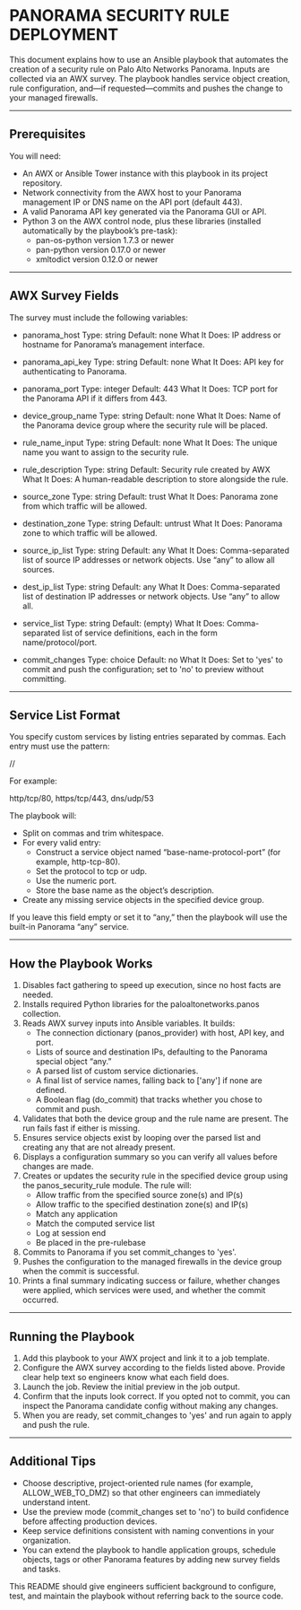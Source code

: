 PANORAMA SECURITY RULE DEPLOYMENT
=================================

This document explains how to use an Ansible playbook that automates the creation of a security rule on Palo Alto Networks Panorama. Inputs are collected via an AWX survey. The playbook handles service object creation, rule configuration, and—if requested—commits and pushes the change to your managed firewalls.

---------------------------------
Prerequisites
---------------------------------

You will need:

* An AWX or Ansible Tower instance with this playbook in its project repository.
* Network connectivity from the AWX host to your Panorama management IP or DNS name on the API port (default 443).
* A valid Panorama API key generated via the Panorama GUI or API.
* Python 3 on the AWX control node, plus these libraries (installed automatically by the playbook’s pre-task):
    * pan-os-python version 1.7.3 or newer
    * pan-python version 0.17.0 or newer
    * xmltodict version 0.12.0 or newer

---------------------------------
AWX Survey Fields
---------------------------------

The survey must include the following variables:

- panorama_host
    Type: string
    Default: none
    What It Does: IP address or hostname for Panorama’s management interface.

- panorama_api_key
    Type: string
    Default: none
    What It Does: API key for authenticating to Panorama.

- panorama_port
    Type: integer
    Default: 443
    What It Does: TCP port for the Panorama API if it differs from 443.

- device_group_name
    Type: string
    Default: none
    What It Does: Name of the Panorama device group where the security rule will be placed.

- rule_name_input
    Type: string
    Default: none
    What It Does: The unique name you want to assign to the security rule.

- rule_description
    Type: string
    Default: Security rule created by AWX
    What It Does: A human-readable description to store alongside the rule.

- source_zone
    Type: string
    Default: trust
    What It Does: Panorama zone from which traffic will be allowed.

- destination_zone
    Type: string
    Default: untrust
    What It Does: Panorama zone to which traffic will be allowed.

- source_ip_list
    Type: string
    Default: any
    What It Does: Comma-separated list of source IP addresses or network objects. Use “any” to allow all sources.

- dest_ip_list
    Type: string
    Default: any
    What It Does: Comma-separated list of destination IP addresses or network objects. Use “any” to allow all.

- service_list
    Type: string
    Default: (empty)
    What It Does: Comma-separated list of service definitions, each in the form name/protocol/port.

- commit_changes
    Type: choice
    Default: no
    What It Does: Set to 'yes' to commit and push the configuration; set to 'no' to preview without committing.

---------------------------------
Service List Format
---------------------------------

You specify custom services by listing entries separated by commas. Each entry must use the pattern:

<service-base-name>/<protocol>/<port>

For example:

http/tcp/80, https/tcp/443, dns/udp/53

The playbook will:

* Split on commas and trim whitespace.
* For every valid entry:
    * Construct a service object named “base-name-protocol-port” (for example, http-tcp-80).
    * Set the protocol to tcp or udp.
    * Use the numeric port.
    * Store the base name as the object’s description.
* Create any missing service objects in the specified device group.

If you leave this field empty or set it to “any,” then the playbook will use the built-in Panorama “any” service.

---------------------------------
How the Playbook Works
---------------------------------

1. Disables fact gathering to speed up execution, since no host facts are needed.
2. Installs required Python libraries for the paloaltonetworks.panos collection.
3. Reads AWX survey inputs into Ansible variables. It builds:
    * The connection dictionary (panos_provider) with host, API key, and port.
    * Lists of source and destination IPs, defaulting to the Panorama special object “any.”
    * A parsed list of custom service dictionaries.
    * A final list of service names, falling back to ['any'] if none are defined.
    * A Boolean flag (do_commit) that tracks whether you chose to commit and push.
4. Validates that both the device group and the rule name are present. The run fails fast if either is missing.
5. Ensures service objects exist by looping over the parsed list and creating any that are not already present.
6. Displays a configuration summary so you can verify all values before changes are made.
7. Creates or updates the security rule in the specified device group using the panos_security_rule module. The rule will:
    * Allow traffic from the specified source zone(s) and IP(s)
    * Allow traffic to the specified destination zone(s) and IP(s)
    * Match any application
    * Match the computed service list
    * Log at session end
    * Be placed in the pre-rulebase
8. Commits to Panorama if you set commit_changes to 'yes'.
9. Pushes the configuration to the managed firewalls in the device group when the commit is successful.
10. Prints a final summary indicating success or failure, whether changes were applied, which services were used, and whether the commit occurred.

---------------------------------
Running the Playbook
---------------------------------

1. Add this playbook to your AWX project and link it to a job template.
2. Configure the AWX survey according to the fields listed above. Provide clear help text so engineers know what each field does.
3. Launch the job. Review the initial preview in the job output.
4. Confirm that the inputs look correct. If you opted not to commit, you can inspect the Panorama candidate config without making any changes.
5. When you are ready, set commit_changes to 'yes' and run again to apply and push the rule.

---------------------------------
Additional Tips
---------------------------------

* Choose descriptive, project-oriented rule names (for example, ALLOW_WEB_TO_DMZ) so that other engineers can immediately understand intent.
* Use the preview mode (commit_changes set to 'no') to build confidence before affecting production devices.
* Keep service definitions consistent with naming conventions in your organization.
* You can extend the playbook to handle application groups, schedule objects, tags or other Panorama features by adding new survey fields and tasks.

This README should give engineers sufficient background to configure, test, and maintain the playbook without referring back to the source code.